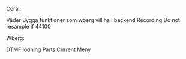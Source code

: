 Coral:

Väder
Bygga funktioner som wberg vill ha i backend
Recording
Do not resample if 44100

Wberg:

DTMF lödning
Parts
Current Meny
